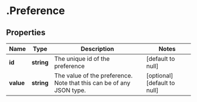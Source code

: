 # .Preference

## Properties
Name | Type | Description | Notes
------------ | ------------- | ------------- | -------------
**id** | **string** | The unique id of the preference | [default to null]
**value** | **string** | The value of the preference. Note that this can be of any JSON type. | [optional] [default to null]


